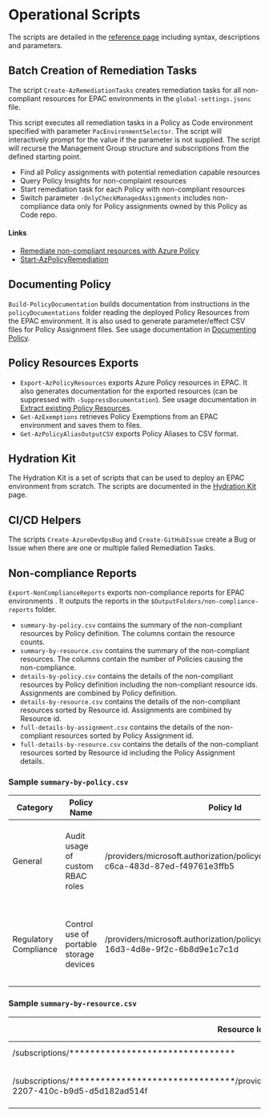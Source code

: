 # Operational Scripts

The scripts are detailed in the [reference page](operational-scripts-reference.md) including  syntax, descriptions and parameters.

## Batch Creation of Remediation Tasks

The script `Create-AzRemediationTasks` creates remediation tasks for all non-compliant resources for EPAC environments in the `global-settings.jsonc` file.

This script executes all remediation tasks in a Policy as Code environment specified with parameter `PacEnvironmentSelector`. The script will interactively prompt for the value if the parameter is not supplied. The script will recurse the Management Group structure and subscriptions from the defined starting point.

* Find all Policy assignments with potential remediation capable resources
* Query Policy Insights for non-complaint resources
* Start remediation task for each Policy with non-compliant resources
* Switch parameter `-OnlyCheckManagedAssignments` includes non-compliance data only for Policy assignments owned by this Policy as Code repo.

#### Links

- [Remediate non-compliant resources with Azure Policy](https://learn.microsoft.com/en-us/azure/governance/policy/how-to/remediate-resources?tabs=azure-portal)
- [Start-AzPolicyRemediation](https://learn.microsoft.com/en-us/powershell/module/az.policyinsights/start-azpolicyremediation?view=azps-10.1.0)

## Documenting Policy

`Build-PolicyDocumentation` builds documentation from instructions in the `policyDocumentations` folder reading the deployed Policy Resources from the EPAC environment. It is also used to generate parameter/effect CSV files for Policy Assignment files. See usage documentation in [Documenting Policy](operational-scripts-documenting-policy.md).

## Policy Resources Exports

- `Export-AzPolicyResources` exports Azure Policy resources in EPAC. It also generates documentation for the exported resources (can be suppressed with `-SuppressDocumentation`). See usage documentation in [Extract existing Policy Resources](start-extracting-policy-resources.md).
- `Get-AzExemptions` retrieves Policy Exemptions from an EPAC environment and saves them to files.
- `Get-AzPolicyAliasOutputCSV` exports Policy Aliases to CSV format.

## Hydration Kit

The Hydration Kit is a set of scripts that can be used to deploy an EPAC environment from scratch. The scripts are documented in the [Hydration Kit](operational-scripts-hydration-kit.md) page.

## CI/CD Helpers

The scripts `Create-AzureDevOpsBug` and `Create-GitHubIssue` create a Bug or Issue when there are one or multiple failed Remediation Tasks.

## Non-compliance Reports

`Export-NonComplianceReports` exports non-compliance reports for EPAC environments . It outputs the reports in the `$OutputFolders/non-compliance-reports` folder.

- `summary-by-policy.csv` contains the summary of the non-compliant resources by Policy definition. The columns contain the resource counts.
- `summary-by-resource.csv` contains the summary of the non-compliant resources. The columns contain the number of Policies causing the non-compliance.
- `details-by-policy.csv` contains the details of the non-compliant resources by Policy definition including the non-compliant resource ids. Assignments are combined by Policy definition.
- `details-by-resource.csv` contains the details of the non-compliant resources sorted by Resource id. Assignments are combined by Resource id.
- `full-details-by-assignment.csv` contains the details of the non-compliant resources sorted by Policy Assignment id.
- `full-details-by-resource.csv` contains the details of the non-compliant resources sorted by Resource id including the Policy Assignment details.

### Sample `summary-by-policy.csv`

| Category | Policy Name | Policy Id | Non Compliant | Unknown | Not Started | Exempt | Conflicting | Error | Assignment Ids | Group Names |
| --- | --- | --- | --- | --- | --- | --- | --- | --- | --- | --- |
| General | Audit usage of custom RBAC roles | /providers/microsoft.authorization/policydefinitions/a451c1ef-c6ca-483d-87ed-f49761e3ffb5 | 9 | 0 | 0 | 0 | 0 | 0 | /providers/microsoft.management/managementgroups/pac-heinrich-dev-dev/providers/microsoft.authorization/policyassignments/dev-nist-800-53-r5,/providers/microsoft.management/managementgroups/pac-heinrich-dev-dev/providers/microsoft.authorization/policyassignments/dev-asb | azure_security_benchmark_v3.0_pa-7,nist_sp_800-53_r5_ac-6(7),nist_sp_800-53_r5_ac-2(7),nist_sp_800-53_r5_ac-6,nist_sp_800-53_r5_ac-2 |
| Regulatory Compliance | Control use of portable storage devices | /providers/microsoft.authorization/policydefinitions/0a8a1a7d-16d3-4d8e-9f2c-6b8d9e1c7c1d | 0 | 0 | 0 | 0 | 0 | 0 | /providers/microsoft.management/managementgroups/pac-heinrich-dev-dev/providers/microsoft.authorization/policyassignments/dev-nist-800-53-r5,/providers/microsoft.management/managementgroups/pac-heinrich-dev-dev/providers/microsoft.authorization/policyassignments/dev-asb | azure_security_benchmark_v3.0_pa-7,nist_sp_800-53_r5_ac-6(7),nist_sp_800-53_r5_ac-2(7),nist_sp_800-53_r5_ac-6,nist_sp_800-53_r5_ac-2 |

### Sample `summary-by-resource.csv`

| Resource Id | Subscription Id | Subscription Name | Resource Group | Resource Type | Resource Name | Resource Qualifier | Non Compliant | Unknown | Not Started | Exempt | Conflicting | Error |
| --- | --- | --- | --- | --- | --- | --- | --- | --- | --- | --- | --- | --- |
| /subscriptions/******************************** | ******************************** | PAC-DEV-001 |  | subscriptions |  |  | 25 | 481 | 0 | 0 | 0 | 0 |
| /subscriptions/********************************/providers/microsoft.authorization/roledefinitions/0b00bc79-2207-410c-b9d5-d5d182ad514f | ******************************** | PAC-DEV-001 |  | microsoft.authorization/roledefinitions | 0b00bc79-2207-410c-b9d5-d5d182ad514f |  | 0 | 0 | 0 | 0 | 0 | 0 |

